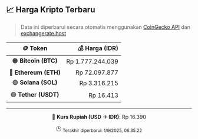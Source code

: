 

<!-- HARGA_KRIPTO -->
## 📈 Harga Kripto Terbaru

> Data ini diperbarui secara otomatis menggunakan [CoinGecko API](https://www.coingecko.com/) dan [exchangerate.host](https://exchangerate.host/)

<div align="center">

| 🪙 Token | 💰 Harga (IDR) |
|:------:|---------------:|
| 🟠 **Bitcoin (BTC)**   | Rp 1.777.244.039 |
| 🔵 **Ethereum (ETH)**  | Rp 72.097.877 |
| 🟣 **Solana (SOL)**    | Rp 3.316.215 |
| 🟢 **Tether (USDT)**   | Rp 16.413 |

---

💱 **Kurs Rupiah (USD → IDR)**: Rp 16.390

🕒 <sub>Terakhir diperbarui: 1/9/2025, 06.35.22</sub>

</div>
<!-- /HARGA_KRIPTO -->